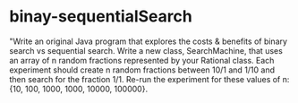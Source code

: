 # binay-sequentialSearch
"Write an original Java program that explores the costs &amp; benefits of binary search vs sequential search. Write a new class, SearchMachine, that uses an array of n random fractions represented by your Rational class. Each experiment should create n random fractions between 10/1 and 1/10 and then search for the fraction 1/1. Re-run the experiment for these values of n: {10, 100, 1000, 1000, 10000, 100000}.

